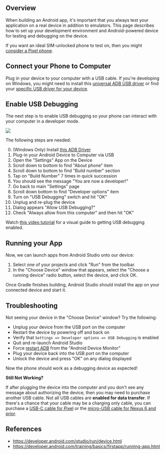 ## Overview

When building an Android app, it's important that you always test your application on a real device in addition to emulators. This page describes how to set up your development environment and Android-powered device for testing and debugging on the device.

If you want an ideal SIM-unlocked phone to test on, then you might [consider a Pixel phone](https://play.google.com/store/devices). 

## Connect your Phone to Computer

Plug in your device to your computer with a USB cable. If you're developing on Windows, you might need to install this [universal ADB USB driver](http://download.clockworkmod.com/test/UniversalAdbDriverSetup.msi) or find your [specific USB driver for your device](https://developer.android.com/tools/extras/oem-usb.html).

## Enable USB Debugging

The next step is to enable USB debugging so your phone can interact with your computer in a developer mode. 

[![](https://i.imgur.com/8DQIyWc.png)](https://www.youtube.com/watch?v=Ucs34BkfPB0&feature=youtu.be)

The following steps are needed:

0. (Windows Only) Install [this ADB Driver](http://download.clockworkmod.com/test/UniversalAdbDriverSetup.msi)
1. Plug-in your Android Device to Computer via USB
2. Open the "Settings" App on the Device
3. Scroll down to bottom to find "About phone" item
4. Scroll down to bottom to find "Build number" section
5. Tap on "Build Number" 7 times in quick succession
6. You should see the message "You are now a developer!"
7. Go back to main "Settings" page
8. Scroll down bottom to find "Developer options" item
9. Turn on "USB Debugging" switch and hit "OK"
10. Unplug and re-plug the device
11. Dialog appears "Allow USB Debugging?"
12. Check "Always allow from this computer" and then hit "OK"

Watch [this video tutorial](https://www.youtube.com/watch?v=Ucs34BkfPB0&feature=youtu.be) for a visual guide to getting USB debugging enabled.

## Running your App

Now, we can launch apps from Android Studio onto our device:

1. Select one of your projects and click "Run" from the toolbar.
2. In the "Choose Device" window that appears, select the "Choose a running device" radio button, select the device, and click OK.

Once Gradle finishes building, Android Studio should install the app on your connected device and start it.

## Troubleshooting

Not seeing your device in the "Choose Device" window? Try the following:

 * Unplug your device from the USB port on the computer 
 * Restart the device by powering off and back on
 * Verify that `Settings => Developer options => USB Debugging` is enabled
 * Quit and re-launch Android Studio
 * Force [restart ADB](https://www.youtube.com/watch?v=FtdydFDBuQo) from the "Android Device Monitor"
 * Plug your device back into the USB port on the computer 
 * Unlock the device and press "OK" on any dialog displayed

Now the phone should work as a debugging device as expected!

**Still Not Working?**

If after plugging the device into the computer and you don't see any message about authorizing the device, then you may need to purchase another USB cable. Not all USB cables are **enabled for data transfer**. If there's a chance that your cable may be a charging only cable, you can purchase a [USB-C cable for Pixel](https://www.amazon.com/Google-Charging-Rapidly-Charger-devices/dp/B07DX7L2FJ/ref=sr_1_9?dchild=1&keywords=pixel+usb+c&qid=1586036863&sr=8-9) or the [micro-USB cable for Nexus 6 and prior](https://www.amazon.com/Mediabridge-USB-2-0-High-Speed-30-004-06B/dp/B004GF8TIK).

## References

* <https://developer.android.com/studio/run/device.html>
* <https://developer.android.com/training/basics/firstapp/running-app.html>
